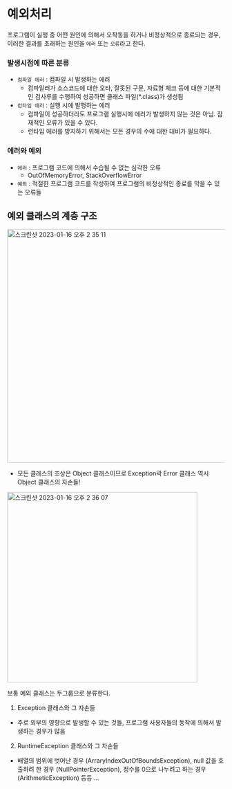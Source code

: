 # 예외처리 

프로그램이 실행 중 어떤 원인에 의해서 오작동을 하거나 비정상적으로 종료되는 경우, 이러한 결과를 초래하는 원인을 ```에러``` 또는 ```오류```라고 한다.

### 발생시점에 따른 분류

* ```컴파일 에러``` : 컴파일 시 발생하는 에러
  * 컴파일러가 소스코드에 대한 오타, 잘못된 구문, 자료형 체크 등에 대한 기본적인 검사루를 수행하여 성공하면 클래스 파일(*.class)가 생성됨
* ```런타임 에러``` : 실행 시에 발행하는 에러
  * 컴파일이 성공하더라도 프로그램 실행시에 에러가 발생하지 않는 것은 아님. 잠재적인 오류가 있을 수 있다.
  * 런타임 에러를 방지하기 위해서는 모든 경우의 수에 대한 대비가 필요하다.
 
### 에러와 예외

* ```에러``` : 프로그램 코드에 의해서 수습될 수 없는 심각한 오류 
  * OutOfMemoryError, StackOverflowError 
* ```예외``` : 적절한 프로그램 코드를 작성하여 프로그램의 비정상적인 종료를 막을 수 있는 오류들
 
## 예외 클래스의 계층 구조

<img width="540" alt="스크린샷 2023-01-16 오후 2 35 11" src="https://user-images.githubusercontent.com/97823928/212605638-5783ab58-6f51-4720-9fd6-6ebf1af7d6cc.png">

* 모든 클래스의 조상은 Object 클래스이므로 Exception곽 Error 클래스 역시 Object 클래스의 자손들!

<img width="440" alt="스크린샷 2023-01-16 오후 2 36 07" src="https://user-images.githubusercontent.com/97823928/212605735-6ab1e394-bcb0-4397-9983-beaaf2b6451b.png">

보통 예외 클래스는 두그룹으로 분류한다.
1. Exception 클래스와 그 자손들
* 주로 외부의 영향으로 발생할 수 있는 것들, 프로그램 사용자들의 동작에 의해서 발생하는 경우가 많음 
2. RuntimeException 클래스와 그 자손들
* 배열의 범위에 벗어난 경우 (ArraryIndexOutOfBoundsException), null 값을 호출하려 한 경우 (NullPointerException), 정수를 0으로 나누려고 하는 경우(ArithmeticException) 등등 ...

